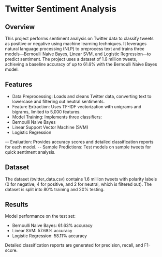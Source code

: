# Twitter Sentiment Analysis

## Overview
This project performs sentiment analysis on Twitter data to classify tweets as positive or negative using machine learning techniques. It leverages natural language processing (NLP) to preprocess text and trains three models—Bernoulli Naive Bayes, Linear SVM, and Logistic Regression—to predict sentiment. The project uses a dataset of 1.6 million tweets, achieving a baseline accuracy of up to 61.6% with the Bernoulli Naive Bayes model.

## Features
- Data Preprocessing: Loads and cleans Twitter data, converting text to lowercase and filtering out neutral sentiments.
- Feature Extraction: Uses TF-IDF vectorization with unigrams and bigrams, limited to 5,000 features.
- Model Training: Implements three classifiers:
- Bernoulli Naive Bayes
- Linear Support Vector Machine (SVM)
- Logistic Regression


-- Evaluation: Provides accuracy scores and detailed classification reports for each model.
-- Sample Predictions: Test models on sample tweets for quick sentiment analysis.

## Dataset
The dataset (twitter_data.csv) contains 1.6 million tweets with polarity labels (0 for negative, 4 for positive, and 2 for neutral, which is filtered out). The dataset is split into 80% training  and 20% testing.

## Results
Model performance on the test set:

- Bernoulli Naive Bayes: 61.63% accuracy
- Linear SVM: 57.68% accuracy
- Logistic Regression: 58.11% accuracy

Detailed classification reports are generated for precision, recall, and F1-score.


